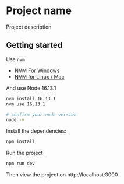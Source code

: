 # Project name

Project description

## Getting started

Use `nvm`

- [NVM For Windows](https://github.com/coreybutler/nvm-windows)
- [NVM for Linux / Mac](https://github.com/nvm-sh/nvm)

And use Node 16.13.1

```bash
nvm install 16.13.1
nvm use 16.13.1

# confirm your node version
node -v
```

Install the dependencies:

```bash
npm install
```

Run the project

```bash
npm run dev
```

Then view the project on http://localhost:3000

